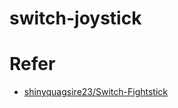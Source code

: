 # switch-joystick

# Refer

* [shinyquagsire23/Switch-Fightstick](https://github.com/shinyquagsire23/Switch-Fightstick)